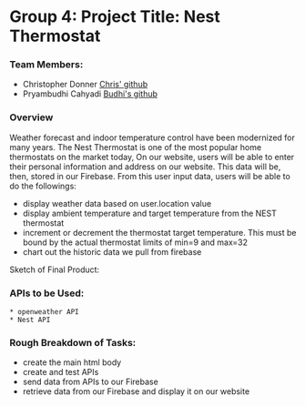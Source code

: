 # Group 4: Project Title: Nest Thermostat

### Team Members:
- Christopher Donner [Chris' github](https://github.com/tiger2877)
- Pryambudhi Cahyadi [Budhi's github](https://github.com/christopherdonner/)

### Overview
Weather forecast and indoor temperature control have been modernized for many years.
The Nest Thermostat is one of the most popular home thermostats on the market today, 
On our website, users will be able to enter their personal information and address on our website.
This data will be, then, stored in our Firebase.
From this user input data, users will be able to do the followings:
* display weather data based on user.location value
* display ambient temperature and target temperature from the NEST thermostat
* increment or decrement the thermostat target temperature. This must be bound by the actual thermostat limits of min=9 and max=32
* chart out the historic data we pull from firebase

Sketch of Final Product: 


### APIs to be Used:
    * openweather API
    * Nest API
    
### Rough Breakdown of Tasks:
* create the main html body
* create and test APIs
* send data from APIs to our Firebase
* retrieve data from our Firebase and display it on our website
